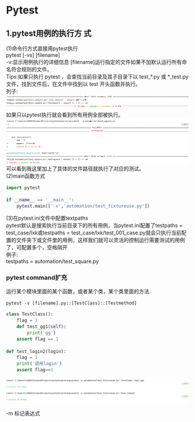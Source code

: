 # Pytest<br/>
## 1.pytest用例的执行方 式<br/>
(1)命令行方式直接用pytest执行<br/>
pytest [-vs] [filename]<br/>
-v:显示用例执行的详细信息
[filename]运行指定的文件如果不加默认运行所有命名符合规则的文件。<br/>
Tips:如果只执行 pytest ，会查找当前目录及其子目录下以  test_*.py  或 *_test.py 文件，找到文件后，在文件中找到以  test 开头函数并执行。<br/>
列子:<br/>
![](.Readme_images/589c7cb0.png)<br/>
如果只以pytest执行就会看到所有用例全部被执行。<br/>
![](.Readme_images/a647d28e.png)<br/>
可以看到我这里加上了具体的文件路径就执行了对应的测试。<br/>
(2)main函数方式<br/>
```python
import pytest

if __name__ == '__main__':
    pytest.main(['-v','automation/test_fixtureuse.py'])

```
(3)在pytest.ini文件中配置textpaths<br/>
pytest默认是搜索执行当前目录下的所有用例，当pytest.ini配置了testpaths = test_case/lxk或testpaths = test_case/lxk/test_001_case.py就会只执行当前配置的文件夹下或文件里的用例，这样我们就可以灵活的控制运行需要测试的用例了，可配置多个，空格隔开<br/>
例子:<br/>
testpaths = automation/test_square.py<br/>

### pytest command扩充 <br/>
运行某个模块里面的某个函数，或者某个类，某个类里面的方法.<br/>
```
pytest -v [filename].py::[TestClass]::[Testmethod]
```
```python
class TestClass():
    flag = 1
    def test_gg1(self):
        print('gg')
    assert flag == 1

def test_login2(login):
    flag = 1
    print('调用login')
    assert flag==1
```
![image](.Readme_images/image.png)

-m 标记表达式



